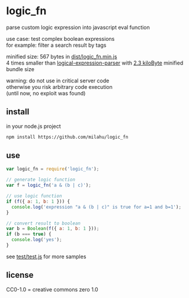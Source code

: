 # logic_fn

parse custom logic expression into javascript eval function

use case: test complex boolean expressions  
for example: filter a search result by tags

minified size: 567 bytes in [dist/logic_fn.min.js](dist/logic_fn.min.js)  
4 times smaller than [logical-expression-parser](https://github.com/NimitzDEV/logical-expression-parser) with [2.3 kiloByte](https://bundlephobia.com/result?p=logical-expression-parser) minified bundle size

warning: do not use in critical server code  
otherwise you risk arbitrary code execution  
(until now, no exploit was found)

## install

in your node.js project

```sh
npm install https://github.com/milahu/logic_fn
```

## use

```js
var logic_fn = require('logic_fn');

// generate logic function
var f = logic_fn('a & (b | c)');

// use logic function
if (f({ a: 1, b: 1 })) {
  console.log('expression "a & (b | c)" is true for a=1 and b=1');
}

// convert result to boolean
var b = Boolean(f({ a: 1, b: 1 }));
if (b === true) {
  console.log('yes');
}
```

see [test/test.js](test/test.js) for more samples

## license

CC0-1.0 = creative commons zero 1.0
